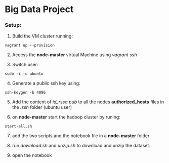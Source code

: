 # Big Data Project

### Setup:

1. Build the VM cluster running:

```shell
vagrant up --provision
```

2. Access the **node-master** virtual Machine using *vagrant ssh*

3. Switch user:
```shell
sudo -i -u ubuntu
```

4. Generate a public ssh key using:

```shell
ssh-keygen -b 4096
```

5. Add the content of *id_rssa.pub* to all the nodes **authorized_hosts** files in the *.ssh* folder (ubuntu user)

6. on **node-master** start the hadoop cluster by runing:
```shell
start-all.sh
```

7. add the two scripts and the notebook file in a **node-master** folder

8. run *download.sh* and *unzip.sh* to download and unzip the dataset.

9. open the notebook
